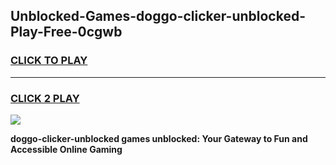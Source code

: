
## Unblocked-Games-doggo-clicker-unblocked-Play-Free-0cgwb
<h3>
<a href="https://premium76.site?title=doggo-clicker-unblocked&ref=18A1">CLICK TO PLAY</a></h3>
<hr>

<h3>
<a href="https://premium76.site?title=doggo-clicker-unblocked&ref=18A1">CLICK 2 PLAY</a>
  
</h3>

<a href="https://premium76.site?title=doggo-clicker-unblocked&ref=18A1"><img src="https://clearcache.store/games.png"></a>


**doggo-clicker-unblocked games unblocked: Your Gateway to Fun and Accessible Online Gaming**
